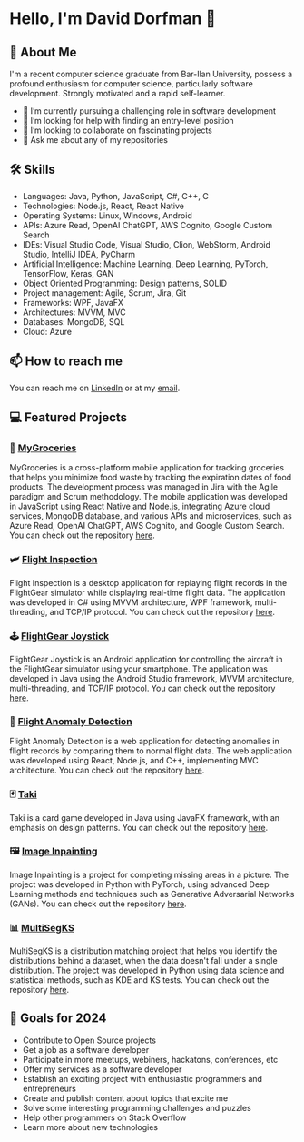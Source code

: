 # Hello, I'm David Dorfman 👋

## 🚀 About Me
I'm a recent computer science graduate from Bar-Ilan University, possess a profound enthusiasm for computer science, particularly software development. Strongly motivated and a rapid self-learner.

- 💼 I’m currently pursuing a challenging role in software development
- 🤔 I’m looking for help with finding an entry-level position
- 👯 I’m looking to collaborate on fascinating projects
- 💬 Ask me about any of my repositories

## 🛠 Skills
- Languages: Java, Python, JavaScript, C#, C++, C
- Technologies: Node.js, React, React Native
- Operating Systems: Linux, Windows, Android
- APIs: Azure Read, OpenAI ChatGPT, AWS Cognito, Google Custom Search
- IDEs: Visual Studio Code, Visual Studio, Clion, WebStorm, Android Studio, IntelliJ IDEA, PyCharm
- Artificial Intelligence: Machine Learning, Deep Learning, PyTorch, TensorFlow, Keras, GAN
- Object Oriented Programming: Design patterns, SOLID
- Project management: Agile, Scrum, Jira, Git
- Frameworks: WPF, JavaFX
- Architectures: MVVM, MVC
- Databases: MongoDB, SQL
- Cloud: Azure

## 📫 How to reach me
You can reach me on [LinkedIn](https://github.com/Daviddor95) or at my [email](mailto:daviddorfman95@gmail.com).

## 💻 Featured Projects 

### 🛒 [MyGroceries](https://github.com/Daviddor95/my-groceries)
MyGroceries is a cross-platform mobile application for tracking groceries that helps you minimize food waste by tracking the expiration dates of food products. The development process was managed in Jira with the Agile paradigm and Scrum methodology. The mobile application was developed in JavaScript using React Native and Node.js, integrating Azure cloud services, MongoDB database, and various APIs and microservices, such as Azure Read, OpenAI ChatGPT, AWS Cognito, and Google Custom Search. You can check out the repository [here](https://github.com/Daviddor95/my-groceries).

### 🛩️ [Flight Inspection](https://github.com/Daviddor95/Flight-investigation)
Flight Inspection is a desktop application for replaying flight records in the FlightGear simulator while displaying real-time flight data. The application was developed in C# using MVVM architecture, WPF framework, multi-threading, and TCP/IP protocol. You can check out the repository [here](https://github.com/Daviddor95/Flight-investigation).

### 🕹️ [FlightGear Joystick](https://github.com/Daviddor95/Flight_Gear_Controller)
FlightGear Joystick is an Android application for controlling the aircraft in the FlightGear simulator using your smartphone. The application was developed in Java using the Android Studio framework, MVVM architecture, multi-threading, and TCP/IP protocol. You can check out the repository [here](https://github.com/Daviddor95/Flight_Gear_Controller).

### 🛬 [Flight Anomaly Detection](https://github.com/Ellakh/Anomaly-Detection-WebApp)
Flight Anomaly Detection is a web application for detecting anomalies in flight records by comparing them to normal flight data. The web application was developed using React, Node.js, and C++, implementing MVC architecture. You can check out the repository [here](https://github.com/Ellakh/Anomaly-Detection-WebApp).

### 🃏 [Taki](https://github.com/Daviddor95/Taki)
Taki is a card game developed in Java using JavaFX framework, with an emphasis on design patterns. You can check out the repository [here](https://github.com/Daviddor95/Taki).

### 🖼️ [Image Inpainting](https://github.com/danakreimer/deep_learning/blob/main/Deep_Learning_Project.ipynb)
Image Inpainting is a project for completing missing areas in a picture. The project was developed in Python with PyTorch, using advanced Deep Learning methods and techniques such as Generative Adversarial Networks (GANs). You can check out the repository [here](https://github.com/danakreimer/deep_learning/blob/main/Deep_Learning_Project.ipynb).

### 📊 [MultiSegKS](https://github.com/Daviddor95/Tabular-Data-Science-Project)
MultiSegKS is a distribution matching project that helps you identify the distributions behind a dataset, when the data doesn't fall under a single distribution. The project was developed in Python using data science and statistical methods, such as KDE and KS tests. You can check out the repository [here](https://github.com/Daviddor95/Tabular-Data-Science-Project).

## 🎯 Goals for 2024
- Contribute to Open Source projects
- Get a job as a software developer
- Participate in more meetups, webiners, hackatons, conferences, etc
- Offer my services as a software developer
- Establish an exciting project with enthusiastic programmers and entrepreneurs
- Create and publish content about topics that excite me
- Solve some interesting programming challenges and puzzles
- Help other programmers on Stack Overflow
- Learn more about new technologies
